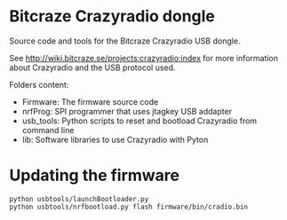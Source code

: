 # Bitcraze Crazyradio dongle

Source code and tools for the Bitcraze Crazyradio USB dongle.

See http://wiki.bitcraze.se/projects:crazyradio:index for more information about
Crazyradio and the USB protocol used.

Folders content:

- Firmware: The firmware source code
- nrfProg:  SPI programmer that uses jtagkey USB addapter
- usb_tools: Python scripts to reset and bootload Crazyradio from command line
- lib: Software libraries to use Crazyradio with Pyton

# Updating the firmware

    python usbtools/launchBootloader.py
    python usbtools/nrfbootload.py flash firmware/bin/cradio.bin